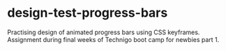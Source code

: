 # design-test-progress-bars
Practising design of animated progress bars using CSS keyframes. Assignment during final weeks of Technigo boot camp for newbies part 1.


